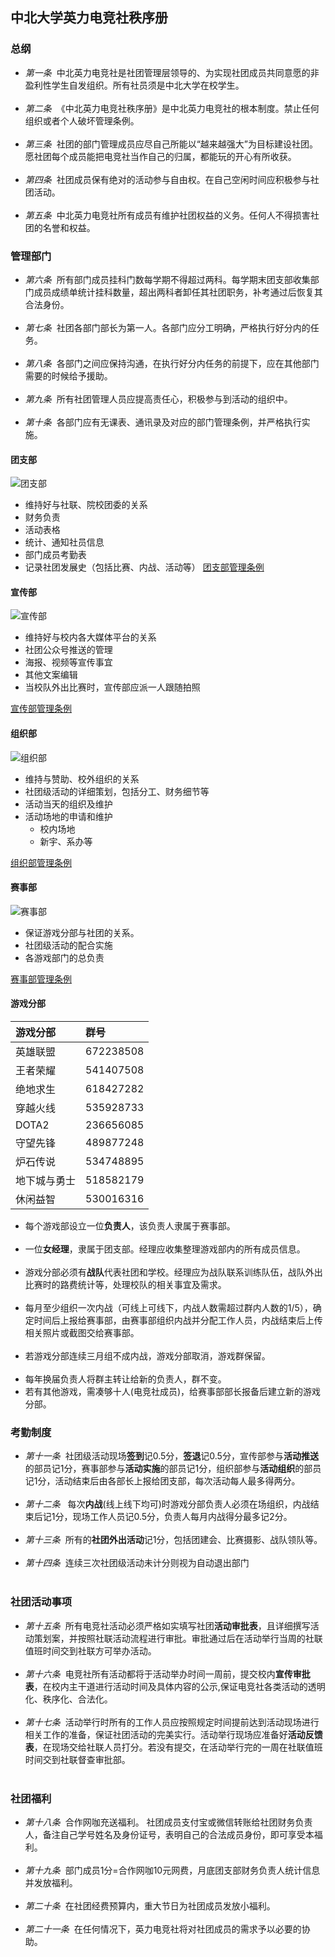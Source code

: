## 中北大学英力电竞社秩序册

### 总纲
* *第一条*&nbsp;&nbsp;中北英力电竞社是社团管理层领导的、为实现社团成员共同意愿的非盈利性学生自发组织。所有社员须是中北大学在校学生。<br><br>
* *第二条*&nbsp;&nbsp;《中北英力电竞社秩序册》是中北英力电竞社的根本制度。禁止任何组织或者个人破坏管理条例。<br><br>
* *第三条*&nbsp;&nbsp;社团的部门管理成员应尽自己所能以“越来越强大”为目标建设社团。愿社团每个成员能把电竞社当作自己的归属，都能玩的开心有所收获。<br><br>
* *第四条*&nbsp;&nbsp;社团成员保有绝对的活动参与自由权。在自己空闲时间应积极参与社团活动。<br><br>
* *第五条*&nbsp;&nbsp;中北英力电竞社所有成员有维护社团权益的义务。任何人不得损害社团的名誉和权益。

### 管理部门
* *第六条*&nbsp;&nbsp;所有部门成员挂科门数每学期不得超过两科。每学期末团支部收集部门成员成绩单统计挂科数量，超出两科者卸任其社团职务，补考通过后恢复其合法身份。<br><br>
* *第七条*&nbsp;&nbsp;社团各部门部长为第一人。各部门应分工明确，严格执行好分内的任务。<BR><br>
* *第八条*&nbsp;&nbsp;各部门之间应保持沟通，在执行好分内任务的前提下，应在其他部门需要的时候给予援助。<br><br>
* *第九条*&nbsp;&nbsp;所有社团管理人员应提高责任心，积极参与到活动的组织中。<br><br>
* *第十条*&nbsp;&nbsp;各部门应有无课表、通讯录及对应的部门管理条例，并严格执行实施。
#### 团支部

![团支部](https://github.com/Joki-memeda/NUC-YLESports/blob/master/1.png)
* 维持好与社联、院校团委的关系
* 财务负责
* 活动表格
* 统计、通知社员信息
* 部门成员考勤表
* 记录社团发展史（包括比赛、内战、活动等）
[团支部管理条例]()
#### 宣传部
![宣传部](https://github.com/Joki-memeda/NUC-YLESports/blob/master/2.png)

* 维持好与校内各大媒体平台的关系
*	 社团公众号推送的管理
*	 海报、视频等宣传事宜
*	 其他文案编辑
*	 当校队外出比赛时，宣传部应派一人跟随拍照

[宣传部管理条例](https://github.com/Joki-memeda/NUC-YLESports/blob/master/publicity.md)
#### 组织部
![组织部](https://github.com/Joki-memeda/NUC-YLESports/blob/master/3.png)
* 维持与赞助、校外组织的关系
*  社团级活动的详细策划，包括分工、财务细节等
*  活动当天的组织及维护
*  活动场地的申请和维护
	*	校内场地
	*	新宇、系办等
  
[组织部管理条例](https://github.com/Joki-memeda/NUC-YLESports/blob/master/originize.md)
#### 赛事部
![赛事部](https://github.com/Joki-memeda/NUC-YLESports/blob/master/4.png)
* 保证游戏分部与社团的关系。
* 社团级活动的配合实施
* 各游戏部门的总负责

[赛事部管理条例](https://github.com/Joki-memeda/NUC-YLESports/blob/master/game.md)
#### 游戏分部

|游戏分部|群号|
|:---|:--|
|英雄联盟|672238508|
|王者荣耀|541407508|
|绝地求生|618427282|
|穿越火线|535928733|
|DOTA2|236656085|
|守望先锋|489877248|
|炉石传说|534748895|
|地下城与勇士|518582179|
|休闲益智|530016316|

* 每个游戏部设立一位**负责人**，该负责人隶属于赛事部。<br><br>
* 一位**女经理**，隶属于团支部。经理应收集整理游戏部内的所有成员信息。<br><br>
* 游戏分部必须有**战队**代表社团和学校。经理应为战队联系训练队伍，战队外出比赛时的路费统计等，处理校队的相关事宜及需求。<br><br>
* 每月至少组织一次内战（可线上可线下，内战人数需超过群内人数的1/5），确定时间后上报给赛事部，由赛事部组织内战并分配工作人员，内战结束后上传相关照片或截图交给赛事部。<br><br>
* 若游戏分部连续三月组不成内战，游戏分部取消，游戏群保留。<br><br>
* 每年换届负责人将群主转让给新的负责人，群不变。
* 若有其他游戏，需凑够十人(电竞社成员)，给赛事部部长报备后建立新的游戏分部。

### 考勤制度
* *第十一条*&nbsp;&nbsp;社团级活动现场**签到**记0.5分，**签退**记0.5分，宣传部参与**活动推送**的部员记1分，赛事部参与**活动实施**的部员记1分，组织部参与**活动组织**的部员记1分，活动结束后由各部长上报给团支部，每次活动每人最多得两分。<br><br>
* *第十二条* &nbsp;&nbsp;每次**内战**(线上线下均可)时游戏分部负责人必须在场组织，内战结束后记1分，现场工作人员记0.5分，负责人每月内战得分最多记2分。<br><br>
* *第十三条*&nbsp;&nbsp;所有的**社团外出活动**记1分，包括团建会、比赛摄影、战队领队等。<br><br>
* *第十四条*&nbsp;&nbsp;连续三次社团级活动未计分则视为自动退出部门<br><br>

### 社团活动事项
* *第十五条*&nbsp;&nbsp;所有电竞社活动必须严格如实填写社团**活动审批表**，且详细撰写活动策划案，并按照社联活动流程进行审批。审批通过后在活动举行当周的社联值班时间交到社联方可举办活动。<br><br>
* *第十六条*&nbsp;&nbsp;电竞社所有活动都将于活动举办时间一周前，提交校内**宣传审批表**，在校内主干道进行活动时间及具体内容的公示,保证电竞社各类活动的透明化、秩序化、合法化。<br><br>
* *第十七条*&nbsp;&nbsp;活动举行时所有的工作人员应按照规定时间提前达到活动现场进行相关工作的准备，保证社团活动的完美实行。活动举行现场应准备好**活动反馈表**，在现场交给社联人员打分。若没有提交，在活动举行完的一周在社联值班时间交到社联督查审批部。<br><br>

### 社团福利
* *第十八条*&nbsp;&nbsp;合作网咖充送福利。 社团成员支付宝或微信转账给社团财务负责人，备注自己学号姓名及身份证号，表明自己的合法成员身份，即可享受本福利。<br><br>
* *第十九条*&nbsp;&nbsp;部门成员1分=合作网咖10元网费，月底团支部财务负责人统计信息并发放福利。<br><br>
* *第二十条*&nbsp;&nbsp;在社团经费预算内，重大节日为社团成员发放小福利。<br><br>
*  *第二十一条*&nbsp;&nbsp;在任何情况下，英力电竞社将对社团成员的需求予以必要的协助。<br><br>
